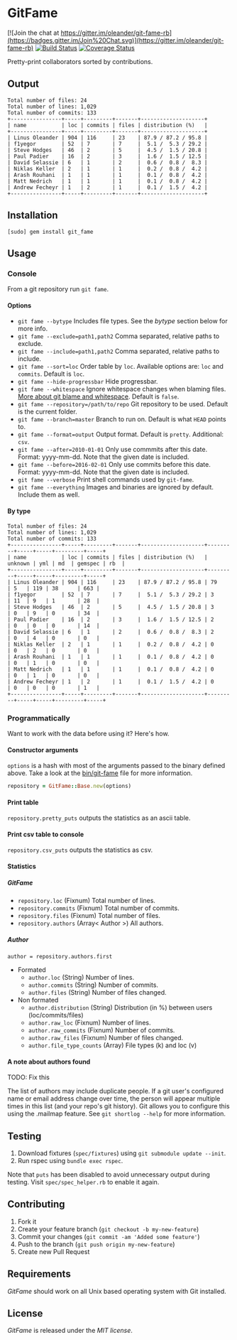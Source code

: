 # GitFame
[![Join the chat at https://gitter.im/oleander/git-fame-rb](https://badges.gitter.im/Join%20Chat.svg)](https://gitter.im/oleander/git-fame-rb)
[![Build Status](https://travis-ci.org/oleander/git-fame-rb.svg?branch=master)](https://travis-ci.org/oleander/git-fame-rb)
[![Coverage Status](https://coveralls.io/repos/oleander/git-fame-rb/badge.svg?branch=master&service=github)](https://coveralls.io/github/oleander/git-fame-rb?branch=master)

Pretty-print collaborators sorted by contributions.

## Output

```
Total number of files: 24
Total number of lines: 1,029
Total number of commits: 133
+----------------+-----+---------+-------+--------------------+
| name           | loc | commits | files | distribution (%)   |
+----------------+-----+---------+-------+--------------------+
| Linus Oleander | 904 | 116     | 23    | 87.9 / 87.2 / 95.8 |
| f1yegor        | 52  | 7       | 7     |  5.1 /  5.3 / 29.2 |
| Steve Hodges   | 46  | 2       | 5     |  4.5 /  1.5 / 20.8 |
| Paul Padier    | 16  | 2       | 3     |  1.6 /  1.5 / 12.5 |
| David Selassie | 6   | 1       | 2     |  0.6 /  0.8 /  8.3 |
| Niklas Keller  | 2   | 1       | 1     |  0.2 /  0.8 /  4.2 |
| Arash Rouhani  | 1   | 1       | 1     |  0.1 /  0.8 /  4.2 |
| Matt Nedrich   | 1   | 1       | 1     |  0.1 /  0.8 /  4.2 |
| Andrew Fecheyr | 1   | 2       | 1     |  0.1 /  1.5 /  4.2 |
+----------------+-----+---------+-------+--------------------+
```

## Installation

`[sudo] gem install git_fame`

## Usage

### Console

From a git repository run `git fame`.

#### Options

- `git fame --bytype` Includes file types. See the *bytype* section below for more info.
- `git fame --exclude=path1,path2` Comma separated, relative paths to exclude.
- `git fame --include=path1,path2` Comma separated, relative paths to include.
- `git fame --sort=loc` Order table by `loc`. Available options are: `loc` and `commits`. Default is `loc`.
- `git fame --hide-progressbar` Hide progressbar.
- `git fame --whitespace` Ignore whitespace changes when blaming files. [More about git blame and whitespace](https://coderwall.com/p/x8xbnq/git-don-t-blame-people-for-changing-whitespaces-or-moving-code). Default is `false`.
- `git fame --repository=/path/to/repo` Git repository to be used. Default is the current folder.
- `git fame --branch=master` Branch to run on. Default is what `HEAD` points to.
- `git fame --format=output` Output format. Default is `pretty`. Additional: `csv`.
- `git fame --after=2010-01-01` Only use commmits after this date. Format: yyyy-mm-dd. Note that the given date is included.
- `git fame --before=2016-02-01` Only use commits before this date. Format: yyyy-mm-dd. Note that the given date is included.
- `git fame --verbose` Print shell commands used by `git-fame`.
- `git fame --everything` Images and binaries are ignored by default. Include them as well.

#### By type

```
Total number of files: 24
Total number of lines: 1,029
Total number of commits: 133
+----------------+-----+---------+-------+--------------------+---------+-----+-----+---------+-----+
| name           | loc | commits | files | distribution (%)   | unknown | yml | md  | gemspec | rb  |
+----------------+-----+---------+-------+--------------------+---------+-----+-----+---------+-----+
| Linus Oleander | 904 | 116     | 23    | 87.9 / 87.2 / 95.8 | 79      | 5   | 119 | 38      | 663 |
| f1yegor        | 52  | 7       | 7     |  5.1 /  5.3 / 29.2 | 3       | 11  | 9   | 1       | 28  |
| Steve Hodges   | 46  | 2       | 5     |  4.5 /  1.5 / 20.8 | 3       | 0   | 9   | 0       | 34  |
| Paul Padier    | 16  | 2       | 3     |  1.6 /  1.5 / 12.5 | 2       | 0   | 0   | 0       | 14  |
| David Selassie | 6   | 1       | 2     |  0.6 /  0.8 /  8.3 | 2       | 0   | 4   | 0       | 0   |
| Niklas Keller  | 2   | 1       | 1     |  0.2 /  0.8 /  4.2 | 0       | 0   | 2   | 0       | 0   |
| Arash Rouhani  | 1   | 1       | 1     |  0.1 /  0.8 /  4.2 | 0       | 0   | 1   | 0       | 0   |
| Matt Nedrich   | 1   | 1       | 1     |  0.1 /  0.8 /  4.2 | 0       | 0   | 1   | 0       | 0   |
| Andrew Fecheyr | 1   | 2       | 1     |  0.1 /  1.5 /  4.2 | 0       | 0   | 0   | 0       | 1   |
+----------------+-----+---------+-------+--------------------+---------+-----+-----+---------+-----+
```

### Programmatically

Want to work with the data before using it? Here's how.

#### Constructor arguments

`options` is a hash with most of the arguments passed to the binary defined above.
Take a look at the [bin/git-fame](bin/git-fame) file for more information.

``` ruby
repository = GitFame::Base.new(options)
```

#### Print table

`repository.pretty_puts` outputs the statistics as an ascii table.


#### Print csv table to console

`repository.csv_puts` outputs the statistics as csv.

#### Statistics

##### GitFame

- `repository.loc` (Fixnum) Total number of lines.
- `repository.commits` (Fixnum) Total number of commits.
- `repository.files` (Fixnum) Total number of files.
- `repository.authors` (Array< Author >) All authors.

##### Author

`author = repository.authors.first`

- Formated
  - `author.loc` (String) Number of lines.
  - `author.commits` (String) Number of commits.
  - `author.files` (String) Number of files changed.
- Non formated
  - `author.distribution` (String) Distribution (in %) between users (loc/commits/files)
  - `author.raw_loc` (Fixnum) Number of lines.
  - `author.raw_commits` (Fixnum) Number of commits.
  - `author.raw_files` (Fixnum) Number of files changed.
  - `author.file_type_counts` (Array) File types (k) and loc (v)

#### A note about authors found

TODO: Fix this

The list of authors may include duplicate people. If a git user's configured name or email address change over time, the person will appear multiple times in this list (and your repo's git history). Git allows you to configure this using the .mailmap feature. See ````git shortlog --help```` for more information.

## Testing

1. Download fixtures (`spec/fixtures`) using `git submodule update --init`.
2. Run rspec using `bundle exec rspec`.

Note that `puts` has been disabled to avoid unnecessary output during testing.
Visit `spec/spec_helper.rb` to enable it again.

## Contributing

1. Fork it
2. Create your feature branch (`git checkout -b my-new-feature`)
3. Commit your changes (`git commit -am 'Added some feature'`)
4. Push to the branch (`git push origin my-new-feature`)
5. Create new Pull Request

## Requirements

*GitFame* should work on all Unix based operating system with Git installed.

## License

*GitFame* is released under the *MIT license*.